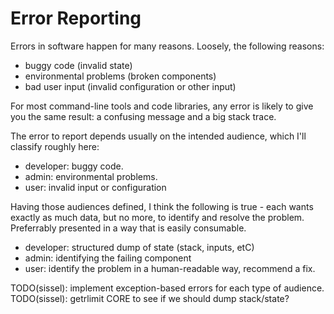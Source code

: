 # Error Reporting

Errors in software happen for many reasons. Loosely, the following reasons:

* buggy code (invalid state)
* environmental problems (broken components)
* bad user input (invalid configuration or other input)

For most command-line tools and code libraries, any error is likely to give you
the same result: a confusing message and a big stack trace.

The error to report depends usually on the intended audience, which I'll
classify roughly here:

* developer: buggy code.
* admin: environmental problems.
* user: invalid input or configuration

Having those audiences defined, I think the following is true - each wants
exactly as much data, but no more, to identify and resolve the problem.
Preferrably presented in a way that is easily consumable.

* developer: structured dump of state (stack, inputs, etC)
* admin: identifying the failing component
* user: identify the problem in a human-readable way, recommend a fix.

TODO(sissel): implement exception-based errors for each type of audience.
TODO(sissel): getrlimit CORE to see if we should dump stack/state?
